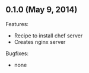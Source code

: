 ## 0.1.0 (May 9, 2014)

Features:
  - Recipe to install chef server
  - Creates nginx server

Bugfixes: 
  - none
